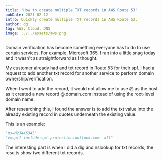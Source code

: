 ```yaml
---
title: "How to create multiple TXT records in AWS Route 53"
pubDate: 2021-02-12
intro: Quickly create multiple TXT records in AWS Route 53.
author: dg
tag: AWS, Cloud, DNS
image: ../../assets/aws.png
---
```


Domain verification has become something everyone has to do to use certain services. For example, Microsoft 365. I ran into a little snag today and it wasn't as straightforward as I thought.

My customer already had and txt record in Route 53 for their spf. I had a request to add another txt record for another service to perform domain ownership/verification.

When I went to add the record, it would not allow me to use @ as the host as it created a new record @.domain.com instead of using the root-level domain name.

After researching this, I found the answer is to add the txt value into the already existing record in quotes underneath the existing value.

This is an example:

```python
"ms=M23445345"
"v=spf1 include:spf.protection.outlook.com -all"
```

The interesting part is when I did a dig and nslookup for txt records, the results show two different txt records.